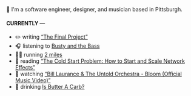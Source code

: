 👋 I'm a software engineer, designer, and musician based in Pittsburgh.

#### CURRENTLY —

* ✏️ writing [“The Final Project”](https://www.amoscato.com/journal/final-project/)
* 🎧 listening to [Busty and the Bass](https://www.last.fm/music/Busty+and+the+Bass/_/Up+Top)
* 🏃‍♂️ running [2 miles](https://www.strava.com/activities/13297779396)
* 📘 reading [“The Cold Start Problem: How to Start and Scale Network Effects”](https://www.goodreads.com/book/show/55338968-the-cold-start-problem)
* 🍿 watching [“Bill Laurance &amp; The Untold Orchestra - Bloom (Official Music Video)”](https://youtu.be/aOisxXhsXUk)
* 🍺 drinking [Is Butter A Carb?](https://untappd.com/user/namoscato/checkin/1431045223)
